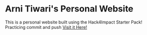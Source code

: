 # Arni Tiwari's Personal Website
This is a personal website built using the Hack4Impact Starter Pack!
Practicing commit and push
[Visit it Here!](https://github.com/artiwari07/artiwari07.github.io.git)